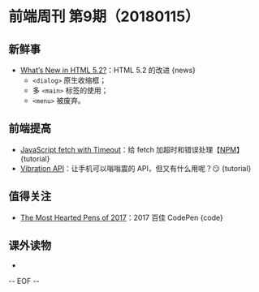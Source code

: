 # 前端周刊 第9期（20180115）

## 新鲜事
- [What’s New in HTML 5.2?](https://bitsofco.de/whats-new-in-html-5-2/)：HTML 5.2 的改进 {news}
    - `<dialog>` 原生收缩框；
    - 多 `<main>` 标签的使用；
    - `<menu>` 被废弃。

## 前端提高
- [JavaScript fetch with Timeout](https://davidwalsh.name/fetch-timeout)：给 fetch 加超时和错误处理【[NPM](https://www.npmjs.com/package/fetch-with-timeout)】 {tutorial}
- [Vibration API](https://davidwalsh.name/vibration-api)：让手机可以嗡嗡震的 API，但又有什么用呢？😏 {tutorial}

## 值得关注
- [The Most Hearted Pens of 2017](https://codepen.io/2017/popular/pens/)：2017 百佳 CodePen {code}

## 课外读物
- 

[//]: # (分类图标
    新闻 {news}
    视频 {video}
    教程 {tutorial}
    代码 {code}
    演示 {demo}
    观点 {opinion}
    技巧 {tips}
    工具 {tools}
    书籍 {book}
    文档 {doc}
    GayHub {github}
    规范 {w3c}
    规范 {mdn}
  )

[//]: # (通用追踪后缀 ?utm_source=mife&utm_medium=article&utm_campaign=frontendweekly&utm_term=code
    utm_source=mife
    &utm_medium=article
    &utm_campaign=frontendweekly
    &utm_term=code
  )

-- EOF --
